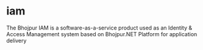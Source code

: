 # iam
The Bhojpur IAM is a software-as-a-service product used as an Identity &amp; Access Management system based on Bhojpur.NET Platform for application delivery
